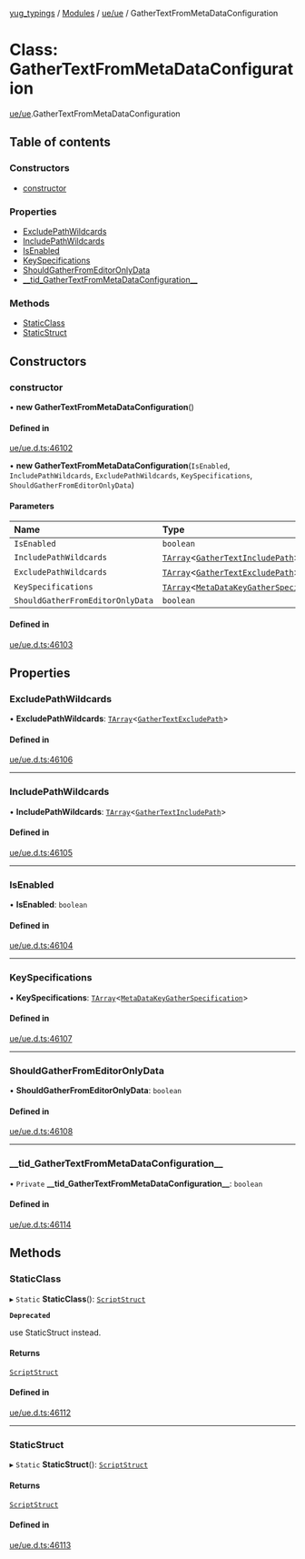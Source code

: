 [yug_typings](../README.md) / [Modules](../modules.md) / [ue/ue](../modules/ue_ue.md) / GatherTextFromMetaDataConfiguration

# Class: GatherTextFromMetaDataConfiguration

[ue/ue](../modules/ue_ue.md).GatherTextFromMetaDataConfiguration

## Table of contents

### Constructors

- [constructor](ue_ue.GatherTextFromMetaDataConfiguration.md#constructor)

### Properties

- [ExcludePathWildcards](ue_ue.GatherTextFromMetaDataConfiguration.md#excludepathwildcards)
- [IncludePathWildcards](ue_ue.GatherTextFromMetaDataConfiguration.md#includepathwildcards)
- [IsEnabled](ue_ue.GatherTextFromMetaDataConfiguration.md#isenabled)
- [KeySpecifications](ue_ue.GatherTextFromMetaDataConfiguration.md#keyspecifications)
- [ShouldGatherFromEditorOnlyData](ue_ue.GatherTextFromMetaDataConfiguration.md#shouldgatherfromeditoronlydata)
- [\_\_tid\_GatherTextFromMetaDataConfiguration\_\_](ue_ue.GatherTextFromMetaDataConfiguration.md#__tid_gathertextfrommetadataconfiguration__)

### Methods

- [StaticClass](ue_ue.GatherTextFromMetaDataConfiguration.md#staticclass)
- [StaticStruct](ue_ue.GatherTextFromMetaDataConfiguration.md#staticstruct)

## Constructors

### constructor

• **new GatherTextFromMetaDataConfiguration**()

#### Defined in

[ue/ue.d.ts:46102](https://github.com/YugMetaverse/yug_typings/blob/b7d9b19/ue/ue.d.ts#L46102)

• **new GatherTextFromMetaDataConfiguration**(`IsEnabled`, `IncludePathWildcards`, `ExcludePathWildcards`, `KeySpecifications`, `ShouldGatherFromEditorOnlyData`)

#### Parameters

| Name | Type |
| :------ | :------ |
| `IsEnabled` | `boolean` |
| `IncludePathWildcards` | [`TArray`](../interfaces/ue_puerts.TArray.md)<[`GatherTextIncludePath`](ue_ue.GatherTextIncludePath.md)\> |
| `ExcludePathWildcards` | [`TArray`](../interfaces/ue_puerts.TArray.md)<[`GatherTextExcludePath`](ue_ue.GatherTextExcludePath.md)\> |
| `KeySpecifications` | [`TArray`](../interfaces/ue_puerts.TArray.md)<[`MetaDataKeyGatherSpecification`](ue_ue.MetaDataKeyGatherSpecification.md)\> |
| `ShouldGatherFromEditorOnlyData` | `boolean` |

#### Defined in

[ue/ue.d.ts:46103](https://github.com/YugMetaverse/yug_typings/blob/b7d9b19/ue/ue.d.ts#L46103)

## Properties

### ExcludePathWildcards

• **ExcludePathWildcards**: [`TArray`](../interfaces/ue_puerts.TArray.md)<[`GatherTextExcludePath`](ue_ue.GatherTextExcludePath.md)\>

#### Defined in

[ue/ue.d.ts:46106](https://github.com/YugMetaverse/yug_typings/blob/b7d9b19/ue/ue.d.ts#L46106)

___

### IncludePathWildcards

• **IncludePathWildcards**: [`TArray`](../interfaces/ue_puerts.TArray.md)<[`GatherTextIncludePath`](ue_ue.GatherTextIncludePath.md)\>

#### Defined in

[ue/ue.d.ts:46105](https://github.com/YugMetaverse/yug_typings/blob/b7d9b19/ue/ue.d.ts#L46105)

___

### IsEnabled

• **IsEnabled**: `boolean`

#### Defined in

[ue/ue.d.ts:46104](https://github.com/YugMetaverse/yug_typings/blob/b7d9b19/ue/ue.d.ts#L46104)

___

### KeySpecifications

• **KeySpecifications**: [`TArray`](../interfaces/ue_puerts.TArray.md)<[`MetaDataKeyGatherSpecification`](ue_ue.MetaDataKeyGatherSpecification.md)\>

#### Defined in

[ue/ue.d.ts:46107](https://github.com/YugMetaverse/yug_typings/blob/b7d9b19/ue/ue.d.ts#L46107)

___

### ShouldGatherFromEditorOnlyData

• **ShouldGatherFromEditorOnlyData**: `boolean`

#### Defined in

[ue/ue.d.ts:46108](https://github.com/YugMetaverse/yug_typings/blob/b7d9b19/ue/ue.d.ts#L46108)

___

### \_\_tid\_GatherTextFromMetaDataConfiguration\_\_

• `Private` **\_\_tid\_GatherTextFromMetaDataConfiguration\_\_**: `boolean`

#### Defined in

[ue/ue.d.ts:46114](https://github.com/YugMetaverse/yug_typings/blob/b7d9b19/ue/ue.d.ts#L46114)

## Methods

### StaticClass

▸ `Static` **StaticClass**(): [`ScriptStruct`](ue_ue.ScriptStruct.md)

**`Deprecated`**

use StaticStruct instead.

#### Returns

[`ScriptStruct`](ue_ue.ScriptStruct.md)

#### Defined in

[ue/ue.d.ts:46112](https://github.com/YugMetaverse/yug_typings/blob/b7d9b19/ue/ue.d.ts#L46112)

___

### StaticStruct

▸ `Static` **StaticStruct**(): [`ScriptStruct`](ue_ue.ScriptStruct.md)

#### Returns

[`ScriptStruct`](ue_ue.ScriptStruct.md)

#### Defined in

[ue/ue.d.ts:46113](https://github.com/YugMetaverse/yug_typings/blob/b7d9b19/ue/ue.d.ts#L46113)

